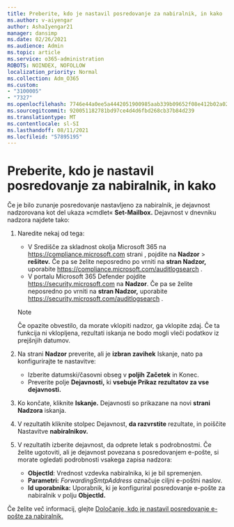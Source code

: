 ```yaml
---
title: Preberite, kdo je nastavil posredovanje za nabiralnik, in kako
ms.author: v-aiyengar
author: AshaIyengar21
manager: dansimp
ms.date: 02/26/2021
ms.audience: Admin
ms.topic: article
ms.service: o365-administration
ROBOTS: NOINDEX, NOFOLLOW
localization_priority: Normal
ms.collection: Adm_O365
ms.custom:
- "3100005"
- "7327"
ms.openlocfilehash: 7746e44a0ee5a4442051900985aab339b09652f08e412b02a02429c93cc7c107
ms.sourcegitcommit: 920051182781bd97ce4d4d6fbd268cb37b84d239
ms.translationtype: MT
ms.contentlocale: sl-SI
ms.lasthandoff: 08/11/2021
ms.locfileid: "57895195"
---
```

# <a name="find-out-who-set-up-forwarding-on-a-mailbox-and-how"></a>Preberite, kdo je nastavil posredovanje za nabiralnik, in kako

Če je bilo zunanje posredovanje nastavljeno za nabiralnik, je dejavnost nadzorovana kot del ukaza »cmdlet« **Set-Mailbox.** Dejavnost v dnevniku nadzora najdete tako:

1. Naredite nekaj od tega:
   - V Središče za skladnost okolja Microsoft 365 na <https://compliance.microsoft.com> strani , pojdite na **Nadzor** \> **rešitev.** Če pa se želite neposredno po vrniti na **stran Nadzor,** uporabite <https://compliance.microsoft.com/auditlogsearch> .
   - V portalu Microsoft 365 Defender pojdite <https://security.microsoft.com> na **Nadzor**. Če pa se želite neposredno po vrniti na **stran Nadzor,** uporabite <https://security.microsoft.com/auditlogsearch> .

   > [!NOTE]
   > Če opazite obvestilo, da morate vklopiti nadzor, ga vklopite zdaj. Če ta funkcija ni vklopljena, rezultati iskanja ne bodo mogli vleči podatkov iz prejšnjih datumov.

2. Na strani **Nadzor** preverite, ali je **izbran zavihek** Iskanje, nato pa konfigurirajte te nastavitve:
   - Izberite datumski/časovni obseg v **poljih** **Začetek** in Konec.
   - Preverite polje **Dejavnosti,** ki **vsebuje Prikaz rezultatov za vse dejavnosti.**

3. Ko končate, kliknite **Iskanje.** Dejavnosti so prikazane na novi **strani Nadzora** iskanja.

4. V rezultatih kliknite stolpec Dejavnost, **da razvrstite** rezultate, in poiščite Nastavitve **nabiralnikov.**

5. V rezultatih izberite dejavnost, da odprete letak s podrobnostmi. Če želite ugotoviti, ali je dejavnost povezana s posredovanjem e-pošte, si morate ogledati podrobnosti vsakega zapisa nadzora:
   - **ObjectId**: Vrednost vzdevka nabiralnika, ki je bil spremenjen.
   - **Parametri:** _ForwardingSmtpAddress_ označuje ciljni e-poštni naslov.
   - **Id uporabnika:** Uporabnik, ki je konfiguriral posredovanje e-pošte za nabiralnik v polju **ObjectId.**

Če želite več informacij, glejte [Določanje, kdo je nastavil posredovanje e-pošte za nabiralnik.](https://docs.microsoft.com/microsoft-365/compliance/auditing-troubleshooting-scenarios#determine-who-set-up-email-forwarding-for-a-mailbox)
